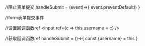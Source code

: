 //阻止表单提交
handleSubmit = (event)=>{
  event.preventDefault()
}

//form表单提交事件
<form onSubmit={this.handleSubmit}></form>

//设置回调函数ref
<input ref={c => this.username = c} />

//获取回调函数ref
handleSubmit = ()=>{
  const {username} = this
}

